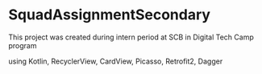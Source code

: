 # SquadAssignmentSecondary

This project was created during intern period at SCB in Digital Tech Camp program

using Kotlin, RecyclerView, CardView, Picasso, Retrofit2, Dagger


